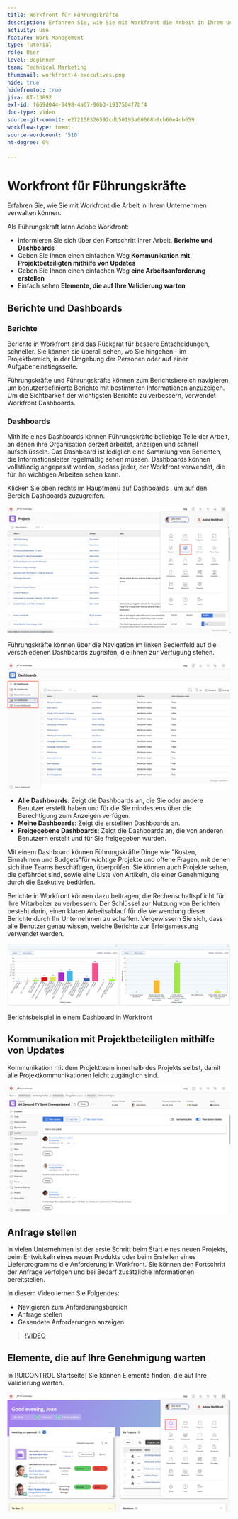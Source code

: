 ```yaml
---
title: Workfront für Führungskräfte
description: Erfahren Sie, wie Sie mit Workfront die Arbeit in Ihrem Unternehmen verwalten können.
activity: use
feature: Work Management
type: Tutorial
role: User
level: Beginner
team: Technical Marketing
thumbnail: workfront-4-executives.png
hide: true
hidefromtoc: true
jira: KT-13892
exl-id: f669d044-9498-4a07-90b3-1917504f7bf4
doc-type: video
source-git-commit: e272158326592cdb50195a00668b9cb60e4cb659
workflow-type: tm+mt
source-wordcount: '510'
ht-degree: 0%

---
```


# Workfront für Führungskräfte

Erfahren Sie, wie Sie mit Workfront die Arbeit in Ihrem Unternehmen verwalten können.

Als Führungskraft kann Adobe Workfront:

* Informieren Sie sich über den Fortschritt Ihrer Arbeit. **Berichte und Dashboards**
* Geben Sie Ihnen einen einfachen Weg **Kommunikation mit Projektbeteiligten mithilfe von Updates**
* Geben Sie Ihnen einen einfachen Weg **eine Arbeitsanforderung erstellen**
* Einfach sehen **Elemente, die auf Ihre Validierung warten**

## Berichte und Dashboards

### Berichte

Berichte in Workfront sind das Rückgrat für bessere Entscheidungen, schneller. Sie können sie überall sehen, wo Sie hingehen - im Projektbereich, in der Umgebung der Personen oder auf einer Aufgabeneinstiegsseite.

Führungskräfte und Führungskräfte können zum Berichtsbereich navigieren, um benutzerdefinierte Berichte mit bestimmten Informationen anzuzeigen. Um die Sichtbarkeit der wichtigsten Berichte zu verbessern, verwendet Workfront Dashboards.

### Dashboards

Mithilfe eines Dashboards können Führungskräfte beliebige Teile der Arbeit, an denen ihre Organisation derzeit arbeitet, anzeigen und schnell aufschlüsseln. Das Dashboard ist lediglich eine Sammlung von Berichten, die Informationsleiter regelmäßig sehen müssen. Dashboards können vollständig angepasst werden, sodass jeder, der Workfront verwendet, die für ihn wichtigen Arbeiten sehen kann.

Klicken Sie oben rechts im Hauptmenü auf Dashboards , um auf den Bereich Dashboards zuzugreifen.

![Ein Bild der Dashboards-Option im Hauptmenü](assets/workfront-4-executives-1.png)

Führungskräfte können über die Navigation im linken Bedienfeld auf die verschiedenen Dashboards zugreifen, die ihnen zur Verfügung stehen.

![Ein Bild der Dashboards-Seite](assets/workfront-4-executives-2.png)

* **Alle Dashboards**: Zeigt die Dashboards an, die Sie oder andere Benutzer erstellt haben und für die Sie mindestens über die Berechtigung zum Anzeigen verfügen.
* **Meine Dashboards**: Zeigt die erstellten Dashboards an.
* **Freigegebene Dashboards**: Zeigt die Dashboards an, die von anderen Benutzern erstellt und für Sie freigegeben wurden.

Mit einem Dashboard können Führungskräfte Dinge wie &quot;Kosten, Einnahmen und Budgets&quot;für wichtige Projekte und offene Fragen, mit denen sich ihre Teams beschäftigen, überprüfen. Sie können auch Projekte sehen, die gefährdet sind, sowie eine Liste von Artikeln, die einer Genehmigung durch die Exekutive bedürfen.

Berichte in Workfront können dazu beitragen, die Rechenschaftspflicht für Ihre Mitarbeiter zu verbessern. Der Schlüssel zur Nutzung von Berichten besteht darin, einen klaren Arbeitsablauf für die Verwendung dieser Berichte durch Ihr Unternehmen zu schaffen. Vergewissern Sie sich, dass alle Benutzer genau wissen, welche Berichte zur Erfolgsmessung verwendet werden.

![Berichtsbeispiel in einem Dashboard in Workfront ](assets/workfront-4-executives-3.png)

Berichtsbeispiel in einem Dashboard in Workfront

## Kommunikation mit Projektbeteiligten mithilfe von Updates

Kommunikation mit dem Projektteam innerhalb des Projekts selbst, damit alle Projektkommunikationen leicht zugänglich sind.

![Ein Bild der Seite &quot;Aktualisierungen&quot;](assets/workfront-4-executives-4.png)


## Anfrage stellen

In vielen Unternehmen ist der erste Schritt beim Start eines neuen Projekts, beim Entwickeln eines neuen Produkts oder beim Erstellen eines Lieferprogramms die Anforderung in Workfront. Sie können den Fortschritt der Anfrage verfolgen und bei Bedarf zusätzliche Informationen bereitstellen.

In diesem Video lernen Sie Folgendes:

* Navigieren zum Anforderungsbereich
* Anfrage stellen
* Gesendete Anforderungen anzeigen

>[!VIDEO](https://video.tv.adobe.com/v/336092/?quality=12&learn=on)

## Elemente, die auf Ihre Genehmigung warten

In [!UICONTROL Startseite] Sie können Elemente finden, die auf Ihre Validierung warten.

![Ein Bild der Homepage](assets/workfront-4-executives-5.png)

